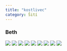 ```yaml
---
title: "kostlivec"
category: Šití
---
```


### Beth
![](/assets/images/kostlivec-1.JPG)
![](/assets/images/kostlivec-2.JPG)
![](/assets/images/kostlivec-3.JPG)
![](/assets/images/kostlivec-4.JPG)
![](/assets/images/kostlivec-5.JPG)
![](/assets/images/kostlivec-6.JPG)
![](/assets/images/kostlivec-7.JPG)
![](/assets/images/kostlivec-8.JPG)
![](/assets/images/kostlivec-9.JPG)



